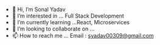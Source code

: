 - 👋 Hi, I’m Sonal Yadav
- 👀 I’m interested in ... Full Stack Development
- 🌱 I’m currently learning ...React, Microservices
- 💞️ I’m looking to collaborate on ...
- 📫 How to reach me ... Email : syadav00309@gmail.com

<!---
Sonaly03/Sonaly03 is a ✨ special ✨ repository because its `README.md` (this file) appears on your GitHub profile.
You can click the Preview link to take a look at your changes.
--->
